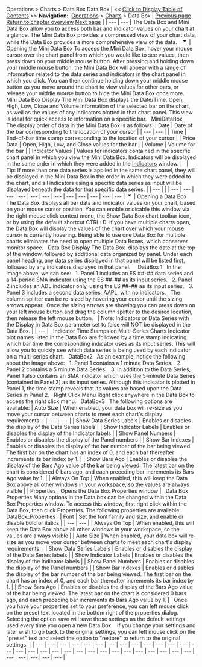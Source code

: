 ﻿
Operations > Charts > Data Box
Data Box
| << [Click to Display Table of Contents](data_box.md) >> **Navigation:**     [Operations](operations.md) > [Charts](charts.md) > Data Box | [Previous page](saving_chart_defaults_and_templates.md) [Return to chapter overview](charts.md) [Next page](cross_hair.md) |
| --- | --- |
The Data Box and Mini Data Box allow you to access both bar and indicator values on your chart at a glance. The Mini Data Box provides a compressed view of your chart data, while the Data Box provides a more comprehensive view of the data.
 
![tog_minus](tog_minus.gif)
| Opening the Mini Data Box To access the Mini Data Box, hover your mouse cursor over the chart panel from which you would like to see values, then press down on your middle mouse button. After pressing and holding down your middle mouse button, the Mini Data Box will appear with a range of information related to the data series and indicators in the chart panel in which you click. You can then continue holding down your middle mouse button as you move around the chart to view values for other bars, or release your middle mouse button to hide the Mini Data Box once more.   Mini Data Box Display The Mini Data Box displays the Date/Time, Open, High, Low, Close and Volume information of the selected bar on the chart, as well as the values of any indicators plotted in that chart panel. This view is ideal for quick access to information on a specific bar.   MiniDataBox   The display order of data in the Mini Data Box is as follows:   | Date | Date of the bar corresponding to the location of your cursor | | --- | --- | | Time | End-of-bar time stamp corresponding to the location of your cursor | | Price Data | Open, High, Low, and Close values for the bar | | Volume | Volume for the bar | | Indicator Values | Values for indicators contained in the specific chart panel in which you view the Mini Data Box. Indicators will be displayed in the same order in which they were added in the [Indicators](working_with_indicators.md) window. |        | Tip: If more than one data series is applied in the same chart panel, they will be displayed in the Mini Data Box in the order in which they were added to the chart, and all indicators using a specific data series as input will be displayed beneath the data for that specific data series. | | --- | |
| --- | --- | --- | --- | --- | --- | --- | --- | --- | --- | --- | --- |
![tog_minus](tog_minus.gif)
| Opening a Data Box The Data Box displays all bar data and indicator values on your chart, based on your mouse cursor position. You can enable or disable this window via the right mouse click context menu, the Show Data Box chart toolbar icon, or by using the default shortcut CTRL+D. If you have multiple charts open, the Data Box will display the values of the chart over which your mouse cursor is currently hovering. Being able to use one Data Box for multiple charts eliminates the need to open multiple Data Boxes, which conserves monitor space.   Data Box Display The Data Box  displays the date at the top of the window, followed by additional data organized by panel. Under each panel heading, any data series displayed in that panel will be listed first, followed by any indicators displayed in that panel.      DataBox 1   In the image above, we can see:   1. Panel 1 includes an ES ##-## data series and a 14-period SMA indicator using the ES ##-## as its input series.   2. Panel 2 includes an ADL indicator only, using the ES ##-## as its input series.   3. Panel 3 includes a second data series, AAPL, with no indicators.   The column splitter can be re-sized by hovering your cursor until the sizing arrows appear.  Once the sizing arrows are showing you can press down on your left mouse button and drag the column splitter to the desired location, then release the left mouse button.     | Note: Indicators or Data Series with the Display in Data Box parameter set to false will NOT be displayed in the Data Box. | | --- |      Indicator Time Stamps on Multi-Series Charts Indicator plot names listed in the Data Box are followed by a time stamp indicating which bar time the corresponding indicator uses as its input series. This will allow you to quickly see which data series is being used by each indicator on a multi-series chart.   DataBox2   As an example, notice the following about the image above:   1. Panel 1 contains a 1 minute Data Series.   2. Panel 2 contains a 5 minute Data Series.   3. In addition to the Data Series, Panel 1 also contains an SMA indicator which uses the 5-minute Data Series (contained in Panel 2) as its input series. Although this indicator is plotted in Panel 1, the time stamp reveals that its values are based upon the Data Series in Panel 2.   Right Click Menu Right click anywhere in the Data Box to access the right click menu.   DataBox3   The following options are available:   | Auto Size | When enabled, your data box will re-size as you move your cursor between charts to meet each chart's display requirements. | | --- | --- | | Show Data Series Labels | Enables or disables the display of the Data Series labels | | Show Indicator Labels | Enables or disables the display of the Indicator labels | | Show Panel Numbers | Enables or disables the display of the Panel numbers | | Show Bar Indexes | Enables or disables the display of the bar number of the bar being viewed. The first bar on the chart has an index of 0, and each bar thereafter increments its bar index by 1. | | Show Bars Ago | Enables or disables the display of the Bars Ago value of the bar being viewed. The latest bar on the chart is considered 0 bars ago, and each preceding bar increments its Bars Ago value by 1. | | Always On Top | When enabled, this will keep the Data Box above all other windows in your workspace, so the values are always visible | | Properties | Opens the Data Box Properties window |      Data Box Properties Many options in the Data box can be changed within the Data Box Properties window. To access this window, first right click within the Data Box, then click Properties. The following properties are available:   DataBox_Properties     | Font | Set the font family and size, and enable or disable bold or italics | | --- | --- | | Always On Top | When enabled, this will keep the Data Box above all other windows in your workspace, so the values are always visible | | Auto Size | When enabled, your data box will re-size as you move your cursor between charts to meet each chart's display requirements. | | Show Data Series Labels | Enables or disables the display of the Data Series labels | | Show Indicator Labels | Enables or disables the display of the Indicator labels | | Show Panel Numbers | Enables or disables the display of the Panel numbers | | Show Bar Indexes | Enables or disables the display of the bar number of the bar being viewed. The first bar on the chart has an index of 0, and each bar thereafter increments its bar index by 1. | | Show Bars Ago | Enables or disables the display of the Bars Ago value of the bar being viewed. The latest bar on the chart is considered 0 bars ago, and each preceding bar increments its Bars Ago value by 1. |      Once you have your properties set to your preference, you can left mouse click on the preset text located in the bottom right of the properties dialog. Selecting the option save will save these settings as the default settings used every time you open a new Data Box.   If you change your settings and later wish to go back to the original settings, you can left mouse click on the "preset" text and select the option to "restore" to return to the original settings. |
| --- | --- | --- | --- | --- | --- | --- | --- | --- | --- | --- | --- | --- | --- | --- | --- | --- | --- | --- | --- | --- | --- | --- | --- | --- | --- | --- | --- | --- | --- | --- | --- | --- | --- |
